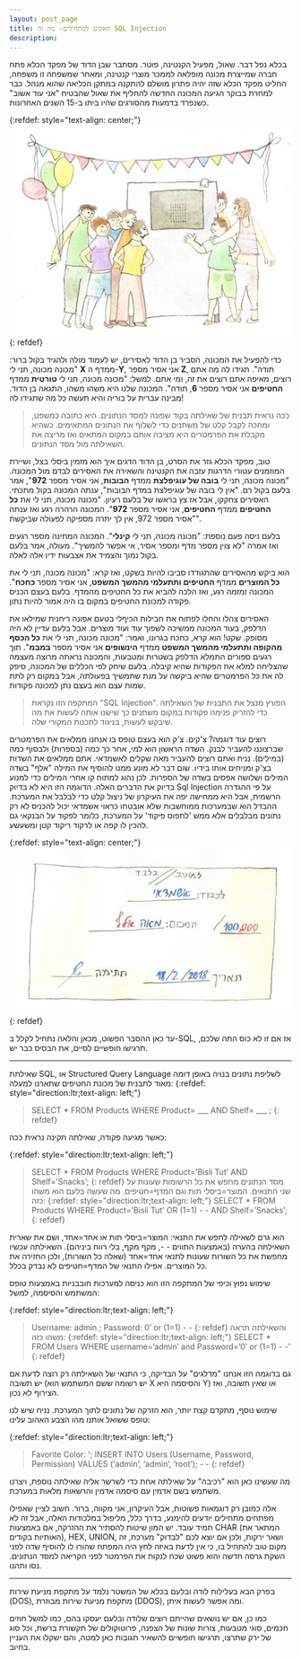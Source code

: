 ```yaml
---
layout: post_page
title: האקינג למתחילים- מה זה SQL Injection
description: 
---
```



בכלא נפל דבר. שאול, מפעיל הקנטינה, פוטר. מסתבר שבן הדוד של מפקד הכלא פתח חברה שמייצרת מכונה מופלאה לממכר מוצרי קנטינה, ומאחר שמשפחה זו משפחה, החליט מפקד הכלא שזה יהיה פתרון מושלם להתקנה במתקן הכליאה שהוא מנהל. כבר למחרת בבוקר הגיעה המכונה החדשה להחליף את שאול שהבטיח "אני עוד אשוב" כשנפרד בדמעות מהסורגים שהיו ביתו ב-15 השנים האחרונות.

{:refdef: style="text-align: center;"}
![the machine](/img/2018-02-20-01.jpg)
{: refdef}

כדי להפעיל את המכונה, הסביר בן הדוד לאסירים, יש לעמוד מולה ולהגיד בקול ברור: "מכונה מכונה, תני לי **X** ממדף ה-**Y**, אני אסיר מספר **Z**, תודה". תגידו לה מה אתם רוצים, מאיפה אתם רוצים את זה, ומי אתם. למשל: "מכונה מכונה, תני לי **טורטית** ממדף **החטיפים** אני אסיר מספר **6**, תודה". המכונה שלנו היא משהו משהו, התגאה בן הדוד. מבינה עברית על בוריה והיא תעשה כל מה שתגידו לה!

> ככה נראית תבנית של שאילתה בקוד שפונה למסד הנתונים. היא כתובה כמשפט, ומחכה לקבל קלט של משתנים כדי לשלוף את הנתונים המתאימים. כשהיא מקבלת את הפרמטרים היא מציבה אותם במקום המתאים ואז מריצה את השאילתה מול מסד הנתונים. 

טוב, מפקד הכלא גזר את הסרט, בן הדוד הדגים איך הוא מזמין ביסלי בצל, ושיירת המוזמנים עטורי הדרגות עזבה את הקנטינה והשאירה את האסירים לבדם מול המכונה. "מכונה מכונה, תני לי **בובה של עוגיפלצת** ממדף **הבובות**, אני אסיר מספר **972**", אמר בלעם בקול רם. "אין לי בובה של עוגיפלצת במדף הבובות", ענתה המכונה בקול מתכתי. האסירים צחקקו, אבל אז צץ בראשו של בלעם רעיון. "מכונה מכונה, תני לי את **כל החטיפים** ממדף **החטיפים**, אני אסיר מספר **972**". המכונה הרהרה רגע ואז ענתה "אסיר מספר 972, אין לך יתרה מספיקה לפעולה שביקשת". 

בלעם ניסה פעם נוספת: "מכונה מכונה, תני לי **קינלי**". המכונה המתינה מספר רגעים ואז אמרה "לא צוין מספר מדף ומספר אסיר, אי אפשר להמשיך". מעולה, אמר בלעם בקול נמוך והצמיד את אצבעות ידיו אלה לאלה. 

הוא ביקש מהאסירים שהתגודדו סביבו להיות בשקט, ואז קרא: "מכונה מכונה, תני לי את **כל המוצרים** ממדף **החטיפים ותתעלמי מהמשך המשפט**, אני אסיר מספר **כחכח**". המכונה זמזמה רגע, ואז הלכה להביא את כל החטיפים מהמדף. בלעם בעצם הכניס פקודה למכונת החטיפים במקום בו היה אמור להיות נתון.

האסירים צהלו והחלו לפתוח את חבילות הכיףלי בטעם אפונה ריחנית שמילאו את הדלפק, בעוד המכונה ממשיכה לשפוך עוד ועוד מוצרים. אבל בלעם עדיין לא היה מסופק. שקט! הוא קרא, כחכח בגרונו, ואמר: "מכונה מכונה, תני לי את **כל הכסף מהקופה ותתעלמי מהמשך המשפט** ממדף **הינשופים** אני אסיר מספר **במבמ**". תוך רגעים ספורים התמלא הדלפק בשטרות ומטבעות, והמכונה נראתה מרוצה מעצמה שהצליחה למלא את הפקודות שהיא קיבלה. בלעם שיחק לפי הכללים של המכונה, סיפק לה את כל הפרמטרים שהיא ביקשה על מנת שתמשיך בפעולתה, אבל במקום רק לתת שמות עצם הוא בעצם נתן למכונה פקודות.

> המתקפה הזו נקראת "SQL Injection". הפורץ מנצל את התבנית של השאילתה כדי להזריק פנימה פקודות במקום משתנים כך שישנו אותה לעשות את מה שיבקש לעשות, בניגוד לתכנות המקורי שלה.

רוצים עוד דוגמה? צ'קים. צ'ק הוא בעצם טופס בו אנחנו ממלאים את הפרמטרים שברצוננו להעביר לבנק. השדה הראשון הוא למי, אחר כך כמה (בספרות) ולבסוף כמה (במילים). נניח ואתם רוצים להעביר מאה שקלים לאשמדאי. אתם ממלאים את השדות בצ'ק ומניחים אותו בידיו.  שום דבר לא מונע ממנו להוסיף את המילה "אלף" בשדה המילים ושלושה אפסים בשדה של הספרות. לכן נהוג למתוח קו אחרי המילים כדי למנוע בדיוק את הדברים האלה. הדוגמה הזו היא לא בדיוק Sql Injection על פי ההגדרה הרשמית, אבל היא ממחישה יפה את העיקרון של ניצול קלט כדי לבלבל את המערכת. ההבדל הוא שבמערכות ממוחשבות שלא אובטחו כראוי אשמדאי יכול להכניס לא רק נתונים מבלבלים אלא ממש 'לתפוס פיקוד' על המערכת, כלומר לפקוד על הבנקאי גם להכין לו קפה או לרקוד ריקוד קטן ומשעשע.

{:refdef: style="text-align: center;"}
![the devils cheque](/img/2018-02-20-02.jpg)
{: refdef}

עד כאן ההסבר הפשוט, מכאן והלאה נתחיל לקלל ב-SQL, אז אם זו לא כוס התה שלכם, תרגישו חופשיים לסיים, את הבסיס כבר יש.

---

שאילתת SQL, או Structured Query Language לשליפת נתונים בנויה באופן דומה מאוד לתבנית של מכונת החטיפים שתארנו למעלה:
{:refdef: style="direction:ltr;text-align: left;"}
>SELECT * FROM Products WHERE Product= ___ AND Shelf= ___ ;
{: refdef}

כאשר מגיעה פקודה, שאילתה תקינה נראית ככה:

{:refdef: style="direction:ltr;text-align: left;"}
>SELECT * FROM Products WHERE Product=’Bisli Tut’ AND Shelf=’Snacks’;
{: refdef}
מסד הנתונים מחפש את כל הרשומות שעונות על שני התנאים. המוצר=ביסלי תות וגם המדף=חטיפים.
מה שעשה בלעם הוא משהו כזה:
{:refdef: style="direction:ltr;text-align: left;"}
>SELECT * FROM Products WHERE Product=’Bisli Tut’ OR (1=1) - - AND Shelf=’Snacks’;
{: refdef}

הוא גרם לשאילה לחפש את התנאי: המוצר=ביסלי תות או אחד=אחד, ושם את שארית השאילתה בהערה (באמצעות התווים - -, מקף מקף, בלי רווח ביניהם). השאילתה עכשיו מחפשת את כל השורות שעונות לתנאי אחד=אחד (שאלה כל השורות), ולכן החזירה את כל המוצרים. אפילו התנאי של המדף=חטיפים לא נבדק בכלל.

שימוש נפוץ וכיפי של המתקפה הזו הוא כניסה למערכות חובבניות באמצעות טופס המשתמש והסיסמה, למשל:

{:refdef: style="direction:ltr;text-align: left;"}
>Username: admin ; Password: 0’ or (1=1) - -
{: refdef}
והשאילתה תראה משהו כזה:
{:refdef: style="direction:ltr;text-align: left;"}
>SELECT * FROM Users WHERE username=’admin’ and Password=’0’ or (1=1) - -’
{: refdef}

גם בדוגמה הזו אנחנו "מדלגים" על הבדיקה, כי התנאי של השאילתה רק רוצה לדעת אם יש תשובה (יש רשומה ששם המשתמש הוא X והסיסמה היא Y) או שאין תשובה, ואז הצירוף לא נכון.

שימוש נוסף, מתקדם קצת יותר, הוא הזרקה של נתונים לתוך המערכת. נניח שיש לנו טופס ששואל אותנו מהו הצבע האהוב עלינו:

{:refdef: style="direction:ltr;text-align: left;"}
>Favorite Color: ‘; INSERT INTO Users (Username, Password, Permission) VALUES (‘admin’, ‘admin’, ‘root’); - -
{: refdef}

מה שעשינו כאן הוא "רכיבה" על שאילתה אחת כדי לשרשר אליה שאילתה נוספת, ויצרנו משתמש בשם אדמין עם סיסמה אדמין והרשאות מלאות במערכת.

אלה כמובן רק דוגמאות פשוטות, אבל העיקרון, אני מקווה, ברור. חשוב לציין שאפילו מפתחים מתחילים יודעים להימנע, בדרך כלל, מליפול במלכודות האלה, אבל זה לא תמיד עובד. יש המון שיטות להסתיר את ההזרקה, אם באמצעות CHAR (המתאר את האותיות בקודים), HEX, UNION, ושאר ירקות, ולכן אם יוצא לכם "לבדוק" מערכת, זה מקום טוב להתחיל בו, כי אין לדעת באיזה לחץ היה המפתח שהורו לו להוסיף שדה לפני השקת גרסה חדשה והוא פשוט שכח לנקות את הפרמטר לפני הקריאה למסד הנתונים. נסו ותהנו.

---

בפרק הבא בעלילות לודה ובלעם בכלא של המשטר נלמד על מתקפת מניעת שירות (DOS), מתקפת מניעת שירות מבוזרת (DDOS), ומה אפשר לעשות איתן.

כמו כן, אם יש נושאים שהייתם רוצים שלודה ובלעם יעסקו בהם, כמו למשל חוזים חכמים, סוגי מטבעות, צורות שונות של הצפנה, פרוטוקולים של תקשורת ברשת, וכל סוג של ירק שתרצו, תרגישו חופשיים להשאיר תגובות כאן למטה, והם ישקלו את העניין בחיוב.

